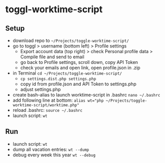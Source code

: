 toggl-worktime-script
======

Setup
-----
 * download repo to `~/Projects/toggle-worktime-script/`
 * go to toggl > username (bottom left) > Profile settings
    * Export account data (top right) > check Personal profile data > Compile file and send to email
    * go back to Profile settings, scroll down, copy API Token
    * check your emails and open link, open profile.json in .zip
 * in Terminal `cd ~/Projects/toggle-worktime-script/`
    * `cp settings.dist.php settings.php` 
    * copy id from profile.json and API Token to settings.php
    * adjust settings.php
 * create bash-alias to launch worktime-script in .bashrc `nano ~/.bashrc`
 * add following line at bottom: `alias wt="php ~/Projects/toggle-worktime-script/worktime.php"`
 * reload .bashrc: `source ~/.bashrc`
 * launch script: `wt`

Run
-----
 * launch script: `wt`
 * dump all vacation entries: `wt --dump`
 * debug every week this year `wt --debug`

